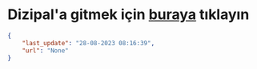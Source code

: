 # Dizipal'a gitmek için [buraya](None) tıklayın
    
```json
{
    "last_update": "28-08-2023 08:16:39",
    "url": "None"
}
```